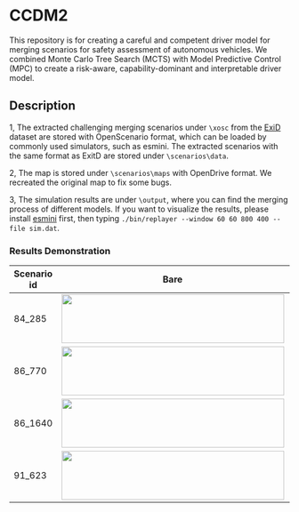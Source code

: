 # CCDM2
This repository is for creating a careful and competent driver model for merging scenarios for safety assessment of autonomous vehicles. We combined Monte Carlo Tree Search (MCTS) with Model Predictive Control (MPC) to create a risk-aware, capability-dominant and interpretable driver model. 

## Description
1, The extracted challenging merging scenarios under `\xosc` from the [ExiD](https://levelxdata.com/exid-dataset/) dataset are stored with OpenScenario format, which can be loaded by commonly used simulators, such as esmini. The extracted scenarios with the same format as ExitD are stored under `\scenarios\data`.

2, The map is stored under `\scenarios\maps` with OpenDrive format. We recreated the original map to fix some bugs.

3, The simulation results are under `\output`, where you can find the merging process of different models. If you want to visualize the results, please install [esmini](https://esmini.github.io/) first, then typing
`./bin/replayer --window 60 60 800 400 --file sim.dat`.


### Results Demonstration
|Scenario id | Bare                                                                                                    | CCDM2                                                                                                 |
| ------- | -------------------------------------------------------------------------------------------------------- | ------------------------------------------------------------------------------------------------------- | 
|84_285| <img src="https://github.com/ChengWang2018/CCDM2/blob/main/output/videos/ccdm2/84_285_scenario.gif" width="400" height="88">  | <img src="https://github.com/ChengWang2018/CCDM2/blob/main/output/videos/bare/84_285_scenario.gif" width="400" height="88">  |
|86_770| <img src="https://github.com/ChengWang2018/CCDM2/blob/main/output/videos/ccdm2/86_770_scenario.gif" width="400" height="88">  | <img src="https://github.com/ChengWang2018/CCDM2/blob/main/output/videos/bare/86_770_scenario.gif" width="400" height="88">  |
|86_1640| <img src="https://github.com/ChengWang2018/CCDM2/blob/main/output/videos/ccdm2/86_1640_scenario.gif" width="400" height="88"> | <img src="https://github.com/ChengWang2018/CCDM2/blob/main/output/videos/bare/86_1640_scenario.gif" width="400" height="88"> |
|91_623| <img src="https://github.com/ChengWang2018/CCDM2/blob/main/output/videos/ccdm2/91_623_scenario.gif" width="400" height="88">  | <img src="https://github.com/ChengWang2018/CCDM2/blob/main/output/videos/bare/91_623_scenario.gif" width="400" height="88">  |




